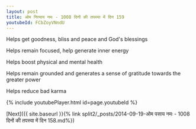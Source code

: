 ```yaml
---
layout: post
title: ओम नित्याय नमः - 1008 दिनों की तपस्या में दिन 159
youtubeId: FCbZoyVNndU
---
```

 
 
Helps get goodness, bliss and peace and God's blessings
 
Helps remain focused, help generate inner energy 
 
Helps boost physical and mental health 
 
Helps remain grounded and generates a sense of gratitude towards the greater power 
 
Helps reduce bad karma
 
 
 
 


{% include youtubePlayer.html id=page.youtubeId %}
 
[Next]({{ site.baseurl }}{% link  split2/_posts/2014-09-19-ओम पसाय नमः - 1008 दिनों की तपस्या में दिन 158.md%})
 
